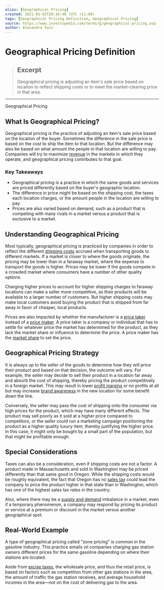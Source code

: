 ```yaml
---
alias: [Geographical Pricing]
created: 2021-03-02T20:16:40 (UTC +11:00)
tags: [Geographical Pricing Definition, Geographical Pricing]
source: https://www.investopedia.com/terms/g/geographical-pricing.asp
author: Alexandra Twin
---
```


# Geographical Pricing Definition

> ## Excerpt
> Geographical pricing is adjusting an item's sale price based on location to reflect shipping costs or to meet the market-clearing price in that area.

---

Geographical Pricing
## What Is Geographical Pricing?

Geographical pricing is the practice of adjusting an item's sale price based on the location of the buyer. Sometimes the difference in the sale price is based on the cost to ship the item to that location. But the difference may also be based on what amount the people in that location are willing to pay. Companies will try to maximize [revenue](https://www.investopedia.com/terms/r/revenue.asp) in the markets in which they operate, and geographical pricing contributes to that goal.

### Key Takeaways

-   Geographical pricing is a practice in which the same goods and services are priced differently based on the buyer's geographic location.
-   The difference in price might be based on the shipping cost, the taxes each location charges, or the amount people in the location are willing to pay.
-   Prices are also varied based on demand, such as a product that is competing with many rivals in a market versus a product that is exclusive to a market.

## Understanding Geographical Pricing

Most typically, geographical pricing is practiced by companies in order to reflect the different [shipping costs](https://www.investopedia.com/ask/answers/072815/what-difference-between-cost-and-freight-cfr-and-free-board-fob.asp) accrued when transporting goods to different markets. If a market is closer to where the goods originate, the pricing may be lower than in a faraway market, where the expense to transport the goods is higher. Prices may be lower if the goods compete in a crowded market where consumers have a number of other quality options.

Charging higher prices to account for higher shipping charges to faraway locations can make a seller more competitive, as their products will be available to a larger number of customers. But higher shipping costs may make local customers avoid buying the product that is shipped from far away in favor of cheaper, local products.

Prices are also impacted by whether the manufacturer is a [price taker](https://www.investopedia.com/terms/p/pricetaker.asp) instead of a [price maker](https://www.investopedia.com/terms/p/pricemaker.asp). A price taker is a company or individual that has to settle for whatever price the market has determined for the product, as they lack the market share or influence to determine the price. A price maker has the [market share](https://www.investopedia.com/terms/m/marketshare.asp) to set the price.

## Geographical Pricing Strategy

It is always up to the seller of the goods to determine how they will price their product and based on that decision, the outcome will vary. For example, the seller may decide to sell their product in a location far away and absorb the cost of shipping, thereby pricing the product competitively in a foreign market. This may result in lower [profit margins](https://www.investopedia.com/terms/p/profitmargin.asp) or no profits at all but may increase [brand awareness](https://www.investopedia.com/terms/b/brandawareness.asp) in the new location for some benefit down the line.

Conversely, the seller may pass the cost of shipping onto the consumer via high prices for the product, which may have many different effects. The product may sell poorly as it sold at a higher price compared to competitors, or the seller could run a marketing campaign positioning the product as a higher quality luxury item, thereby justifying the higher price. In this case, it might only be bought by a small part of the population, but that might be profitable enough.

## Special Considerations

Taxes can also be a consideration, even if shipping costs are not a factor. A product made in Massachusetts and sold in Washington may be priced differently than that same good in Oregon. While the shipping costs would be roughly equivalent, the fact that Oregon has no [sales tax](https://www.investopedia.com/terms/s/salestax.asp) could lead the company to price the product higher in that state than in Washington, which has one of the highest sales tax rates in the country.

Also, where there may be a [supply and demand](https://www.investopedia.com/terms/l/law-of-supply-demand.asp) imbalance in a market, even if a temporary phenomenon, a company may respond by pricing its product or service at a premium or discount in the market versus another geographical spot.

## Real-World Example

A type of geographical pricing called "zone pricing" is common in the gasoline industry. This practice entails oil companies charging gas station owners different prices for the same gasoline depending on where their stations are located.

Aside from [excise taxes](https://www.investopedia.com/terms/e/excisetax.asp), the wholesale price, and thus the retail price, is based on factors such as competition from other gas stations in the area, the amount of traffic the gas station receives, and average household incomes in the area—not on the cost of delivering gas to the area.
